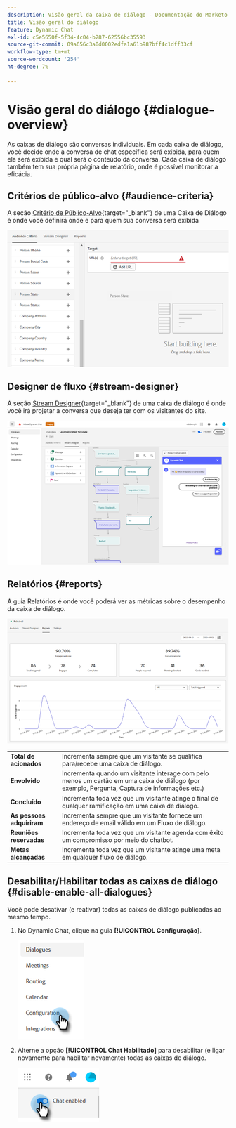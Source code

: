 ```yaml
---
description: Visão geral da caixa de diálogo - Documentação do Marketo - Documentação do produto
title: Visão geral do diálogo
feature: Dynamic Chat
exl-id: c5e5650f-5f34-4c04-b287-62556bc35593
source-git-commit: 09a656c3a0d0002edfa1a61b987bff4c1dff33cf
workflow-type: tm+mt
source-wordcount: '254'
ht-degree: 7%

---
```


# Visão geral do diálogo {#dialogue-overview}

As caixas de diálogo são conversas individuais. Em cada caixa de diálogo, você decide onde a conversa de chat específica será exibida, para quem ela será exibida e qual será o conteúdo da conversa. Cada caixa de diálogo também tem sua própria página de relatório, onde é possível monitorar a eficácia.

## Critérios de público-alvo {#audience-criteria}

A seção [Critério de Público-Alvo](/help/marketo/product-docs/demand-generation/dynamic-chat/automated-chat/audience-criteria.md){target="_blank"} de uma Caixa de Diálogo é onde você definirá onde e para quem sua conversa será exibida

![](assets/dialogue-overview-1.png)

## Designer de fluxo {#stream-designer}

A seção [Stream Designer](/help/marketo/product-docs/demand-generation/dynamic-chat/automated-chat/stream-designer.md){target="_blank"} de uma caixa de diálogo é onde você irá projetar a conversa que deseja ter com os visitantes do site.

![](assets/dialogue-overview-2.png)

## Relatórios {#reports}

A guia Relatórios é onde você poderá ver as métricas sobre o desempenho da caixa de diálogo.

![](assets/dialogue-overview-3.png)

<table>
 <tr>
  <td><strong>Total de acionados</strong></td>
  <td>Incrementa sempre que um visitante se qualifica para/recebe uma caixa de diálogo.
</td>
 </tr>
 <tr>
  <td><strong>Envolvido</strong></td>
  <td>Incrementa quando um visitante interage com pelo menos um cartão em uma caixa de diálogo (por exemplo, Pergunta, Captura de informações etc.)</td>
 </tr>
 <tr>
  <td><strong>Concluído</strong></td>
  <td>Incrementa toda vez que um visitante atinge o final de qualquer ramificação em uma caixa de diálogo.</td>
 </tr>
 <tr>
  <td><strong>As pessoas adquiriram</strong></td>
  <td>Incrementa sempre que um visitante fornece um endereço de email válido em um Fluxo de diálogo.</td>
 </tr>
 <tr>
  <td><strong>Reuniões reservadas</strong></td>
  <td>Incrementa toda vez que um visitante agenda com êxito um compromisso por meio do chatbot.</td>
 </tr>
 <tr>
  <td><strong>Metas alcançadas</strong></td>
  <td>Incrementa toda vez que um visitante atinge uma meta em qualquer fluxo de diálogo.</td>
 </tr>
</table>

## Desabilitar/Habilitar todas as caixas de diálogo {#disable-enable-all-dialogues}

Você pode desativar (e reativar) todas as caixas de diálogo publicadas ao mesmo tempo.

1. No Dynamic Chat, clique na guia **[!UICONTROL Configuração]**.

   ![](assets/dialogue-overview-4.png)

1. Alterne a opção **[!UICONTROL Chat Habilitado]** para desabilitar (e ligar novamente para habilitar novamente) todas as caixas de diálogo.

   ![](assets/dialogue-overview-5.png)
